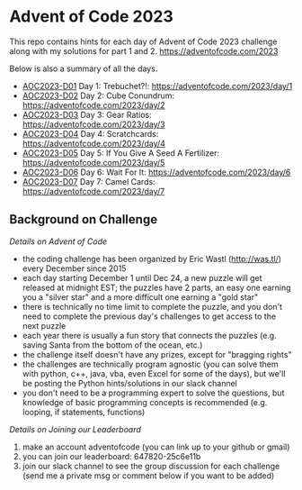 # Advent of Code 2023

This repo contains hints for each day of Advent of Code 2023 challenge along with my solutions for part 1 and 2.
https://adventofcode.com/2023

Below is also a summary of all the days.

- [AOC2023-D01](day1.md) Day 1: Trebuchet?!: https://adventofcode.com/2023/day/1
- [AOC2023-D02](day2.md) Day 2: Cube Conundrum: https://adventofcode.com/2023/day/2
- [AOC2023-D03](day3.md) Day 3: Gear Ratios: https://adventofcode.com/2023/day/3
- [AOC2023-D04](day4.md) Day 4: Scratchcards: https://adventofcode.com/2023/day/4
- [AOC2023-D05](day5.md) Day 5: If You Give A Seed A Fertilizer: https://adventofcode.com/2023/day/5
- [AOC2023-D06](day6.md) Day 6: Wait For It: https://adventofcode.com/2023/day/6
- [AOC2023-D07](day7.md) Day 7: Camel Cards: https://adventofcode.com/2023/day/7

## Background on Challenge
*Details on Advent of Code*
- the coding challenge has been organized by Eric Wastl (http://was.tl/) every December since 2015
- each day starting December 1 until Dec 24, a new puzzle will get released at midnight EST; the puzzles have 2 parts, an easy one earning you a "silver star" and a more difficult one earning a "gold star"
- there is technically no time limit to complete the puzzle, and you don't need to complete the previous day's challenges to get access to the next puzzle
- each year there is usually a fun story that connects the puzzles (e.g. saving Santa from the bottom of the ocean, etc.)
- the challenge itself doesn't have any prizes, except for "bragging rights"
- the challenges are technically program agnostic (you can solve them with python, c++, java, vba, even Excel for some of the days), but we'll be posting the Python hints/solutions in our slack channel
- you don't need to be a programming expert to solve the questions, but knowledge of basic programming concepts is recommended (e.g. looping, if statements, functions)

*Details on Joining our Leaderboard*
1) make an account adventofcode (you can link up to your github or gmail)
2) you can join our leaderboard: 647820-25c6e11b
3) join our slack channel to see the group discussion for each challenge (send me a private msg or comment below if you want to be added)
